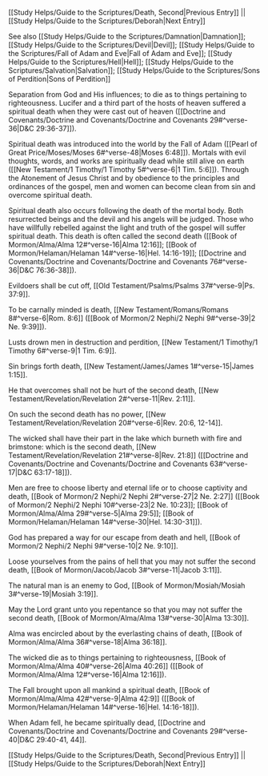 [[Study Helps/Guide to the Scriptures/Death, Second|Previous Entry]]  ||  [[Study Helps/Guide to the Scriptures/Deborah|Next Entry]]

 See also [[Study Helps/Guide to the Scriptures/Damnation|Damnation]]; [[Study Helps/Guide to the Scriptures/Devil|Devil]]; [[Study Helps/Guide to the Scriptures/Fall of Adam and Eve|Fall of Adam and Eve]]; [[Study Helps/Guide to the Scriptures/Hell|Hell]]; [[Study Helps/Guide to the Scriptures/Salvation|Salvation]]; [[Study Helps/Guide to the Scriptures/Sons of Perdition|Sons of Perdition]]

 Separation from God and His influences; to die as to things pertaining to righteousness. Lucifer and a third part of the hosts of heaven suffered a spiritual death when they were cast out of heaven ([[Doctrine and Covenants/Doctrine and Covenants/Doctrine and Covenants 29#^verse-36|D&C 29:36-37]]).

 Spiritual death was introduced into the world by the Fall of Adam ([[Pearl of Great Price/Moses/Moses 6#^verse-48|Moses 6:48]]). Mortals with evil thoughts, words, and works are spiritually dead while still alive on earth ([[New Testament/1 Timothy/1 Timothy 5#^verse-6|1 Tim. 5:6]]). Through the Atonement of Jesus Christ and by obedience to the principles and ordinances of the gospel, men and women can become clean from sin and overcome spiritual death.

 Spiritual death also occurs following the death of the mortal body. Both resurrected beings and the devil and his angels will be judged. Those who have willfully rebelled against the light and truth of the gospel will suffer spiritual death. This death is often called the second death ([[Book of Mormon/Alma/Alma 12#^verse-16|Alma 12:16]]; [[Book of Mormon/Helaman/Helaman 14#^verse-16|Hel. 14:16-19]]; [[Doctrine and Covenants/Doctrine and Covenants/Doctrine and Covenants 76#^verse-36|D&C 76:36-38]]).

 Evildoers shall be cut off, [[Old Testament/Psalms/Psalms 37#^verse-9|Ps. 37:9]].

 To be carnally minded is death, [[New Testament/Romans/Romans 8#^verse-6|Rom. 8:6]] ([[Book of Mormon/2 Nephi/2 Nephi 9#^verse-39|2 Ne. 9:39]]).

 Lusts drown men in destruction and perdition, [[New Testament/1 Timothy/1 Timothy 6#^verse-9|1 Tim. 6:9]].

 Sin brings forth death, [[New Testament/James/James 1#^verse-15|James 1:15]].

 He that overcomes shall not be hurt of the second death, [[New Testament/Revelation/Revelation 2#^verse-11|Rev. 2:11]].

 On such the second death has no power, [[New Testament/Revelation/Revelation 20#^verse-6|Rev. 20:6, 12-14]].

 The wicked shall have their part in the lake which burneth with fire and brimstone: which is the second death, [[New Testament/Revelation/Revelation 21#^verse-8|Rev. 21:8]] ([[Doctrine and Covenants/Doctrine and Covenants/Doctrine and Covenants 63#^verse-17|D&C 63:17-18]]).

 Men are free to choose liberty and eternal life or to choose captivity and death, [[Book of Mormon/2 Nephi/2 Nephi 2#^verse-27|2 Ne. 2:27]] ([[Book of Mormon/2 Nephi/2 Nephi 10#^verse-23|2 Ne. 10:23]]; [[Book of Mormon/Alma/Alma 29#^verse-5|Alma 29:5]]; [[Book of Mormon/Helaman/Helaman 14#^verse-30|Hel. 14:30-31]]).

 God has prepared a way for our escape from death and hell, [[Book of Mormon/2 Nephi/2 Nephi 9#^verse-10|2 Ne. 9:10]].

 Loose yourselves from the pains of hell that you may not suffer the second death, [[Book of Mormon/Jacob/Jacob 3#^verse-11|Jacob 3:11]].

 The natural man is an enemy to God, [[Book of Mormon/Mosiah/Mosiah 3#^verse-19|Mosiah 3:19]].

 May the Lord grant unto you repentance so that you may not suffer the second death, [[Book of Mormon/Alma/Alma 13#^verse-30|Alma 13:30]].

 Alma was encircled about by the everlasting chains of death, [[Book of Mormon/Alma/Alma 36#^verse-18|Alma 36:18]].

 The wicked die as to things pertaining to righteousness, [[Book of Mormon/Alma/Alma 40#^verse-26|Alma 40:26]] ([[Book of Mormon/Alma/Alma 12#^verse-16|Alma 12:16]]).

 The Fall brought upon all mankind a spiritual death, [[Book of Mormon/Alma/Alma 42#^verse-9|Alma 42:9]] ([[Book of Mormon/Helaman/Helaman 14#^verse-16|Hel. 14:16-18]]).

 When Adam fell, he became spiritually dead, [[Doctrine and Covenants/Doctrine and Covenants/Doctrine and Covenants 29#^verse-40|D&C 29:40-41, 44]].

[[Study Helps/Guide to the Scriptures/Death, Second|Previous Entry]]  ||  [[Study Helps/Guide to the Scriptures/Deborah|Next Entry]]